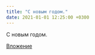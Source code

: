 ```yaml
---
title: "С новым годом."
date: 2021-01-01 12:25:00 +0300
---
```


С новым годом.

[Вложение](/assets/vk_photos/4/s7lI3aWHg-Q.jpg)
